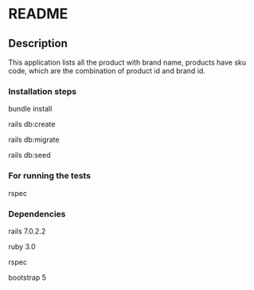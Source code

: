 # README

## Description
This application lists all the product with brand name, products have sku code, which are the combination of product id and brand id.

### Installation steps 

bundle install 

rails db:create

rails db:migrate

rails db:seed

### For running the tests

rspec

### Dependencies

rails 7.0.2.2

ruby 3.0 

rspec

bootstrap 5
